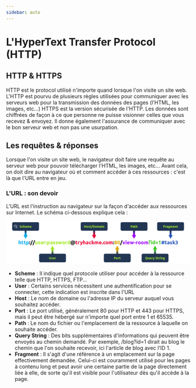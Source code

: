 ```yaml
---
sidebar: auto
---
```

# L'HyperText Transfer Protocol (HTTP)
<Badge type="tip" text="Rédigé le 16/03/2024" />
<Badge type="warning" text="En cours de rédaction" />

## HTTP & HTTPS

HTTP est le protocol utilisé n'importe quand lorsque l'on visite un site web. L'HTTP est pourvu de plusieurs règles utilisées pour communiquer avec les serveurs web pour la transmission des données des pages (l'HTML, les images, etc...)
HTTPS est la version sécurisée de l'HTTP. Les données sont chiffrées de façon à ce que personne ne puisse visionner celles que vous recevez & envoyez. Il donne également l'assurance de communiquer avec le bon serveur web et non pas une usurpation.

## Les requêtes & réponses

Lorsque l'on visite un site web, le navigateur doit faire une requête au serveur web pour pouvoir télécharger l'HTML, les images, etc...
Avant cela, on doit dire au navigateur où et comment accéder à ces ressources : c'est là que l'URL entre en jeu.

### L'URL : son devoir

L'URL est l'instruction au navigateur sur la façon d'accéder aux ressources sur Internet. Le schéma ci-dessous explique cela :

![Schéma URL](./img/url.png)

* **Scheme** : Il indique quel protocole utiliser pour accéder à la ressource telle que HTTP, HTTPS, FTP...
* **User** : Certains services nécessitent une authentification pour se connecter, cette indication est inscrite dans l'URL
* **Host** : Le nom de domaine ou l'adresse IP du serveur auquel vous souhaitez accéder.
* **Port** : Le port utilisé, généralement 80 pour HTTP et 443 pour HTTPS, mais il peut être hébergé sur n'importe quel port entre 1 et 65535.
* **Path** : Le nom du fichier ou l'emplacement de la ressource à laquelle on souhaite accéder.
* **Query String** : Des bits supplémentaires d'informations qui peuvent être envoyés au chemin demandé. Par exemple, /blog?id=1 dirait au blog le chemin que l'on souhaite recevoir, ici l'article de blog avec l'ID 1.
* **Fragment** : Il s'agit d'une référence à un emplacement sur la page effectivement demandée. Celui-ci est couramment utilisé pour les pages à contenu long et peut avoir une certaine partie de la page directement liée à elle, de sorte qu'il est visible pour l'utilisateur dès qu'il accède à la page.